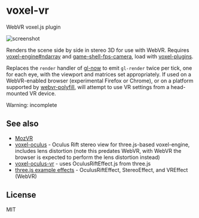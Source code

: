 # voxel-vr

WebVR voxel.js plugin

![screenshot](http://i.imgur.com/T0A5use.png "Screenshot")

Renders the scene side by side in stereo 3D for use with WebVR.
Requires [voxel-engine#ndarray](https://github.com/maxogden/voxel-engine/pull/103)
and [game-shell-fps-camera](https://github.com/deathcap/game-shell-fps-camera),
load with [voxel-plugins](https://github.com/deathcap/voxel-plugins).

Replaces the `render` handler of [gl-now](https://github.com/stackgl/gl-now) to
emit `gl-render` twice per tick, one for each eye, with the viewport and matrices
set appropriately. If used on a WebVR-enabled browser (experimental Firefox or Chrome),
or on a platform supported by [webvr-polyfill](https://github.com/borismus/webvr-polyfill),
will attempt to use VR settings from a head-mounted VR device.

Warning: incomplete

## See also

* [MozVR](http://mozvr.com)
* [voxel-oculus](https://github.com/deathcap/voxel-oculus) - Oculus Rift stereo view for three.js-based voxel-engine, includes lens distortion
 (note this predates WebVR, with WebVR the browser is expected to perform the lens distortion instead)
* [voxel-oculus-vr](https://github.com/vladikoff/voxel-oculus-vr) - uses OculusRiftEffect.js from three.js
* [three.js example effects](https://github.com/mrdoob/three.js/tree/master/examples/js/effects) - OculusRiftEffect, StereoEffect, and VREffect (WebVR)


## License

MIT

